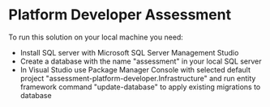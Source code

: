 # Platform Developer Assessment

To run this solution on your local machine you need:
- Install SQL server with Microsoft SQL Server Management Studio
- Create a database with the name "assessment" in your local SQL server
- In Visual Studio use Package Manager Console with selected default project "assessment-platform-developer.Infrastructure"
and run entity framework command "update-database" to apply existing migrations to database 
